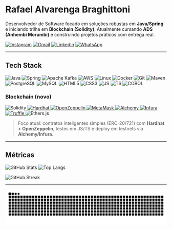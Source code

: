 <!-- Headline -->
# Rafael Alvarenga Braghittoni

Desenvolvedor de Software focado em soluções robustas em **Java/Spring** e iniciando trilha em **Blockchain (Solidity)**. Atualmente cursando **ADS (Anhembi Morumbi)** e construindo projetos práticos com entrega real.

<!-- Social -->
<div align="left">
  
[![Instagram](https://img.shields.io/badge/Instagram-E4405F?style=for-the-badge&logo=instagram&logoColor=white)](https://www.instagram.com/thebraghittoni/)
[![Gmail](https://img.shields.io/badge/Gmail-D14836?style=for-the-badge&logo=gmail&logoColor=white)](mailto:rafinhalvarenga@gmail.com)
[![LinkedIn](https://img.shields.io/badge/LinkedIn-0A66C2?style=for-the-badge&logo=linkedin&logoColor=white)](https://www.linkedin.com/in/rafabrh/)
[![WhatsApp](https://img.shields.io/badge/WhatsApp-25D366?style=for-the-badge&logo=whatsapp&logoColor=white)](https://wa.me/5511982704692)

</div>

---

## Tech Stack

<!-- Backend / Infra -->
<p>
  <img alt="Java" height="40" src="https://cdn.jsdelivr.net/gh/devicons/devicon/icons/java/java-original.svg" />
  <img alt="Spring" height="40" src="https://cdn.jsdelivr.net/gh/devicons/devicon/icons/spring/spring-original.svg" />
  <img alt="Apache Kafka" height="40" src="https://cdn.jsdelivr.net/gh/devicons/devicon/icons/apachekafka/apachekafka-original.svg" />
  <img alt="AWS" height="40" src="https://cdn.jsdelivr.net/gh/devicons/devicon/icons/amazonwebservices/amazonwebservices-plain-wordmark.svg" />
  <img alt="Linux" height="40" src="https://cdn.jsdelivr.net/gh/devicons/devicon/icons/linux/linux-original.svg" />
  <img alt="Docker" height="40" src="https://cdn.jsdelivr.net/gh/devicons/devicon/icons/docker/docker-plain.svg" />
  <img alt="Git" height="40" src="https://cdn.jsdelivr.net/gh/devicons/devicon/icons/git/git-original.svg" />
  <img alt="Maven" height="40" src="https://cdn.jsdelivr.net/gh/devicons/devicon/icons/maven/maven-original.svg" />
  <img alt="PostgreSQL" height="40" src="https://cdn.jsdelivr.net/gh/devicons/devicon/icons/postgresql/postgresql-original.svg" />
  <img alt="MySQL" height="40" src="https://cdn.jsdelivr.net/gh/devicons/devicon/icons/mysql/mysql-original.svg" />
  <img alt="HTML5" height="40" src="https://cdn.jsdelivr.net/gh/devicons/devicon/icons/html5/html5-original.svg" />
  <img alt="CSS3"  height="40" src="https://cdn.jsdelivr.net/gh/devicons/devicon/icons/css3/css3-original.svg" />
  <img alt="JS"    height="40" src="https://cdn.jsdelivr.net/gh/devicons/devicon/icons/javascript/javascript-original.svg" />
  <img alt="TS"    height="40" src="https://cdn.jsdelivr.net/gh/devicons/devicon/icons/typescript/typescript-original.svg" />
  <img alt="COBOL" height="40" src="https://img.shields.io/badge/COBOL-0040FF?style=for-the-badge&logo=ibm&logoColor=white" />
</p>

<!-- Blockchain -->
### Blockchain (novo)
<p>
  <img alt="Solidity" height="40" src="https://cdn.jsdelivr.net/gh/devicons/devicon/icons/solidity/solidity-original.svg" />
  <a href="https://hardhat.org/">
    <img alt="Hardhat" height="28" src="https://img.shields.io/badge/Hardhat-FFF100?style=for-the-badge&logo=hardhat&logoColor=black" />
  </a>
  <a href="https://www.openzeppelin.com/">
    <img alt="OpenZeppelin" height="28" src="https://img.shields.io/badge/OpenZeppelin-4E5EE4?style=for-the-badge&logo=openzeppelin&logoColor=white" />
  </a>
  <a href="https://metamask.io/">
    <img alt="MetaMask" height="28" src="https://img.shields.io/badge/MetaMask-F6851B?style=for-the-badge&logo=metamask&logoColor=white" />
  </a>
  <a href="https://www.alchemy.com/">
    <img alt="Alchemy" height="28" src="https://img.shields.io/badge/Alchemy-0B57D0?style=for-the-badge&logo=alchemy&logoColor=white" />
  </a>
  <a href="https://infura.io/">
    <img alt="Infura" height="28" src="https://img.shields.io/badge/Infura-FF5C00?style=for-the-badge&logo=infura&logoColor=white" />
  </a>
  <a href="https://trufflesuite.com/">
    <img alt="Truffle" height="28" src="https://img.shields.io/badge/Truffle-5E464D?style=for-the-badge&logo=truffle&logoColor=white" />
  </a>
  <img alt="Ethers.js" height="28" src="https://img.shields.io/badge/Ethers.js-2537A6?style=for-the-badge&logo=ethereum&logoColor=white" />
</p>

> Foco atual: contratos inteligentes simples (ERC-20/721) com **Hardhat + OpenZeppelin**, testes em JS/TS e deploy em testnets via **Alchemy/Infura**.

---

## Métricas

<!-- Dica: manter sem include_all_commits p/ evitar erro sem self-host -->
<p>
  <img 
    src="https://github-readme-stats.vercel.app/api?username=rafabrh&show_icons=true&theme=dark&rank_icon=github&cache_seconds=7200"
    height="165"
    alt="GitHub Stats"
  />
  <img 
    src="https://github-readme-stats.vercel.app/api/top-langs/?username=rafabrh&layout=compact&theme=dark&langs_count=8&cache_seconds=7200"
    height="165"
    alt="Top Langs"
  />
</p>

<p>
  <img 
    src="https://streak-stats.demolab.com?user=rafabrh&theme=dark&hide_border=true"
    height="165"
    alt="GitHub Streak"
  />
</p>

---

<!-- Snake: requer GitHub Action gerando /output/snake.svg -->
<picture>
  <source media="(prefers-color-scheme: dark)" srcset="https://raw.githubusercontent.com/rafabrh/rafabrh/output/snake-dark.svg?v=1">
  <source media="(prefers-color-scheme: light)" srcset="https://raw.githubusercontent.com/rafabrh/rafabrh/output/snake.svg?v=1">
  <img alt="snake animation" src="https://raw.githubusercontent.com/rafabrh/rafabrh/output/snake.svg?v=1">
</picture>
